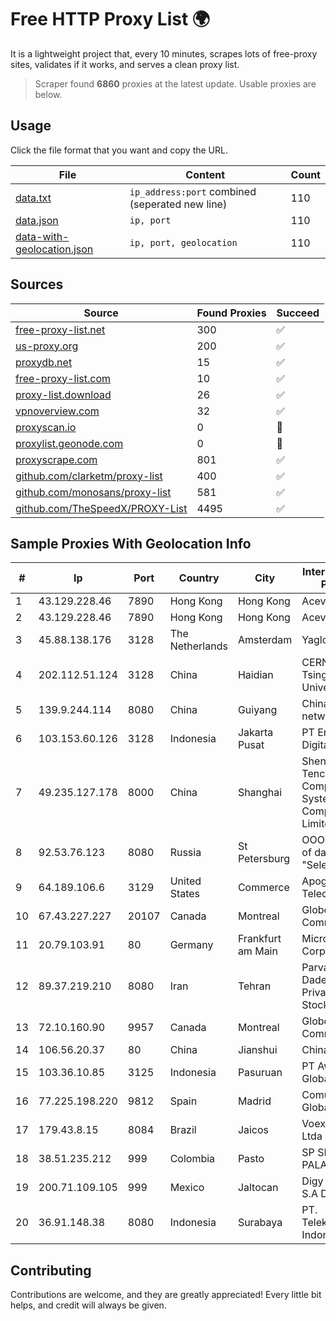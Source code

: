 
# Free HTTP Proxy List 🌍

It is a lightweight project that, every 10 minutes, scrapes lots of free-proxy sites, validates if it works, and serves a clean proxy list.


> Scraper found **6860** proxies at the latest update. Usable proxies are below.

## Usage

Click the file format that you want and copy the URL.


|File|Content|Count|
|----|-------|-----|
|[data.txt](https://raw.githubusercontent.com/themiralay/Proxy-List-World/master/data.txt)|`ip_address:port` combined (seperated new line)|110|
|[data.json](https://raw.githubusercontent.com/themiralay/Proxy-List-World/master/data.json)|`ip, port`|110|
|[data-with-geolocation.json](https://raw.githubusercontent.com/themiralay/Proxy-List-World/master/data-with-geolocation.json)|`ip, port, geolocation`|110|

## Sources

|Source|Found Proxies|Succeed|
|------|-------------|-------|
|[free-proxy-list.net](https://free-proxy-list.net)|300|✅|
|[us-proxy.org](https://www.us-proxy.org)|200|✅|
|[proxydb.net](http://proxydb.net)|15|✅|
|[free-proxy-list.com](https://free-proxy-list.com/?page=&port=&type%5B%5D=http&type%5B%5D=https&up_time=0&search=Search)|10|✅|
|[proxy-list.download](https://www.proxy-list.download/HTTP)|26|✅|
|[vpnoverview.com](https://vpnoverview.com/privacy/anonymous-browsing/free-proxy-servers)|32|✅|
|[proxyscan.io](https://www.proxyscan.io)|0|🚫|
|[proxylist.geonode.com](https://proxylist.geonode.com/api/proxy-list?limit=300&page=1&sort_by=lastChecked&sort_type=desc&protocols=http,https)|0|🚫|
|[proxyscrape.com](https://api.proxyscrape.com/v2/?request=displayproxies&protocol=http&timeout=10000&country=all&ssl=all&anonymity=all)|801|✅|
|[github.com/clarketm/proxy-list](https://raw.githubusercontent.com/clarketm/proxy-list/master/proxy-list-raw.txt)|400|✅|
|[github.com/monosans/proxy-list](https://raw.githubusercontent.com/monosans/proxy-list/main/proxies/http.txt)|581|✅|
|[github.com/TheSpeedX/PROXY-List](https://raw.githubusercontent.com/TheSpeedX/PROXY-List/master/http.txt)|4495|✅|


## Sample Proxies With Geolocation Info

|#|Ip|Port|Country|City|Internet Service Provider|
|-|--|----|-------|----|-------------------------|
|1|43.129.228.46|7890|Hong Kong|Hong Kong|Aceville Pte.ltd|
|2|43.129.228.46|7890|Hong Kong|Hong Kong|Aceville Pte.ltd|
|3|45.88.138.176|3128|The Netherlands|Amsterdam|Yaglom Labs Ltd|
|4|202.112.51.124|3128|China|Haidian|CERNET2 IX at Tsinghua University|
|5|139.9.244.114|8080|China|Guiyang|China Unicom IP network|
|6|103.153.60.126|3128|Indonesia|Jakarta Pusat|PT Era Awan Digital|
|7|49.235.127.178|8000|China|Shanghai|Shenzhen Tencent Computer Systems Company Limited|
|8|92.53.76.123|8080|Russia|St Petersburg|OOO "Network of data-centers "Selectel"|
|9|64.189.106.6|3129|United States|Commerce|Apogee Telecom Inc.|
|10|67.43.227.227|20107|Canada|Montreal|GloboTech Communications|
|11|20.79.103.91|80|Germany|Frankfurt am Main|Microsoft Corporation|
|12|89.37.219.210|8080|Iran|Tehran|Parvaresh Dadeha Co. Private Joint Stock|
|13|72.10.160.90|9957|Canada|Montreal|GloboTech Communications|
|14|106.56.20.37|80|China|Jianshui|Chinanet|
|15|103.36.10.85|3125|Indonesia|Pasuruan|PT Awinet Global Mandiri|
|16|77.225.198.220|9812|Spain|Madrid|Comunitel Global|
|17|179.43.8.15|8084|Brazil|Jaicos|Voex Telecom Ltda|
|18|38.51.235.212|999|Colombia|Pasto|SP SISTEMAS PALACIOS LTDA|
|19|200.71.109.105|999|Mexico|Jaltocan|Digy Networks S.A De C.V.|
|20|36.91.148.38|8080|Indonesia|Surabaya|PT. Telekomunikasi Indonesia|



## Contributing

Contributions are welcome, and they are greatly appreciated! Every
little bit helps, and credit will always be given.

